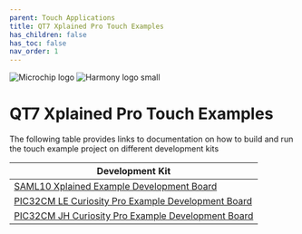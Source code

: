 ```yaml
---
parent: Touch Applications
title: QT7 Xplained Pro Touch Examples
has_children: false
has_toc: false
nav_order: 1
---
```


![Microchip logo](https://raw.githubusercontent.com/wiki/Microchip-MPLAB-Harmony/Microchip-MPLAB-Harmony.github.io/images/microchip_logo.png)
![Harmony logo small](https://raw.githubusercontent.com/wiki/Microchip-MPLAB-Harmony/Microchip-MPLAB-Harmony.github.io/images/microchip_mplab_harmony_logo_small.png)

# QT7 Xplained Pro Touch Examples
The following table provides links to documentation on how to build and run the touch example project on different development kits

| Development Kit |
| --- |
|[SAML10 Xplained Example Development Board](sam_l10_xpro/readme_sam_l10_xpro.md) |
|[ PIC32CM LE Curiosity Pro Example Development Board](pic32cm_le00_cpro/readme_pic32cm_LE00_cpro.md) |
|[ PIC32CM JH Curiosity Pro Example Development Board](pic32cm_jh_cpro/readme_pic32cm_JH_cpro.md) |

